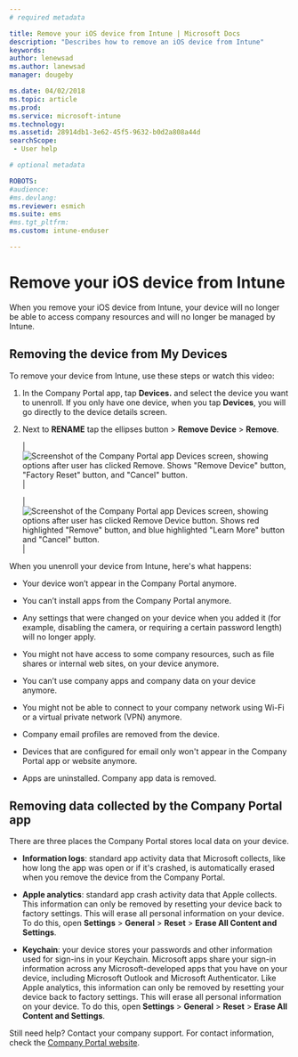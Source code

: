 ```yaml
---
# required metadata

title: Remove your iOS device from Intune | Microsoft Docs
description: "Describes how to remove an iOS device from Intune"
keywords:
author: lenewsad
ms.author: lanewsad
manager: dougeby

ms.date: 04/02/2018
ms.topic: article
ms.prod:
ms.service: microsoft-intune
ms.technology:
ms.assetid: 28914db1-3e62-45f5-9632-b0d2a808a44d
searchScope:
 - User help

# optional metadata

ROBOTS:   
#audience:
#ms.devlang:
ms.reviewer: esmich
ms.suite: ems
#ms.tgt_pltfrm:
ms.custom: intune-enduser

---
```



# Remove your iOS device from Intune

When you remove your iOS device from Intune, your device will no longer be able to access company resources and will no longer be managed by Intune.


## Removing the device from My Devices

To remove your device from Intune, use these steps or watch this video:


1.  In the Company Portal app, tap **Devices.** and select the device you want to unenroll. If you only have one device, when you tap **Devices**, you will go directly to the device details screen.

2.  Next to **RENAME** tap the ellipses button > **Remove Device** > **Remove**.  

    |![Screenshot of the Company Portal app Devices screen, showing options after user has clicked Remove. Shows "Remove Device" button, "Factory Reset" button, and "Cancel" button.](/intune-user-help/media/cp_ios_unenroll_after_1804_001.png)|

    |![Screenshot of the Company Portal app Devices screen, showing options after user has clicked Remove Device button. Shows red highlighted "Remove" button, and blue highlighted "Learn More" button and "Cancel" button.](/intune-user-help/media/cp_ios_unenroll_after_1804_002.png)|


  When you unenroll your device from Intune, here's what happens:

  -   Your device won’t appear in the Company Portal anymore.

  -   You can’t install apps from the Company Portal anymore.

  -   Any settings that were changed on your device when you added it (for example, disabling the camera, or requiring a certain password length) will no longer apply.

  -   You might not have access to some company resources, such as file shares or internal web sites, on your device anymore.

  -   You can’t use company apps and company data on your device anymore.

  -   You might not be able to connect to your company network using Wi-Fi or a virtual private network (VPN) anymore.

  -   Company email profiles are removed from the device.

  -   Devices that are configured for email only won't appear in the Company Portal app or website anymore.
  
  -   Apps are uninstalled. Company app data is removed.

## Removing data collected by the Company Portal app

There are three places the Company Portal stores local data on your device.

-	**Information logs**: standard app activity data that Microsoft collects, like how long the app was open or if it's crashed, is automatically erased when you remove the device from the Company Portal.

-	**Apple analytics**: standard app crash activity data that Apple collects. This information can only be removed by resetting your device back to factory settings. This will erase all personal information on your device. To do this, open **Settings** > **General** > **Reset** > **Erase All Content and Settings**.

-	**Keychain**: your device stores your passwords and other information used for sign-ins in your Keychain. Microsoft apps share your sign-in information across any Microsoft-developed apps that you have on your device, including Microsoft Outlook and Microsoft Authenticator. Like Apple analytics, this information can only be removed by resetting your device back to factory settings. This will erase all personal information on your device. To do this, open **Settings** > **General** > **Reset** > **Erase All Content and Settings**.


Still need help? Contact your company support. For contact information, check the [Company Portal website](https://portal.manage.microsoft.com#HelpDeskDialog).
